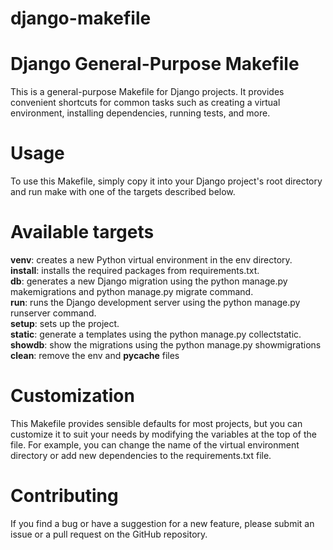 # django-makefile
# Django General-Purpose Makefile
This is a general-purpose Makefile for Django projects. It provides convenient shortcuts for common tasks such as creating a virtual environment, installing dependencies, running tests, and more.

# Usage
To use this Makefile, simply copy it into your Django project's root directory and run make with one of the targets described below.

# Available targets
**venv**: creates a new Python virtual environment in the env directory.<br>
**install**: installs the required packages from requirements.txt.<br>
**db**: generates a new Django migration using the python manage.py makemigrations and python manage.py migrate command.<br>
**run**: runs the Django development server using the python manage.py runserver command.<br>
**setup**: sets up the project.<br>
**static**: generate a templates using the python manage.py collectstatic.<br>
**showdb**: show the migrations using the python manage.py showmigrations <br>
**clean**: remove the env and __pycache__ files <br>


# Customization
This Makefile provides sensible defaults for most projects, but you can customize it to suit your needs by modifying the variables at the top of the file. For example, you can change the name of the virtual environment directory or add new dependencies to the requirements.txt file.

# Contributing
If you find a bug or have a suggestion for a new feature, please submit an issue or a pull request on the GitHub repository.

